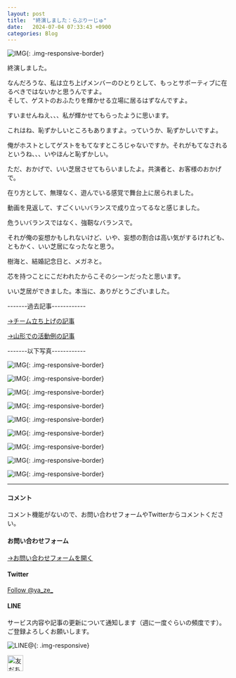 ```yaml
---
layout: post
title:  "終演しました：らぶりーじゅ"
date:   2024-07-04 07:33:43 +0900
categories: Blog
---
```



![IMG]({{site.baseurl}}/img/20240704_01.jpg){: .img-responsive-border}

終演しました。

なんだろうな、私は立ち上げメンバーのひとりとして、もっとサポーティブに在るべきではないかと思うんですよ。  
そして、ゲストのおふたりを輝かせる立場に居るはずなんですよ。

すいませんねえ、、、私が輝かせてもらったように思います。

これはね、恥ずかしいところもありますよ。っていうか、恥ずかしいですよ。

俺がホストとしてゲストをもてなすところじゃないですか。それがもてなされるというね、、、いやほんと恥ずかしい。

ただ、おかげで、いい芝居させてもらいましたよ。共演者と、お客様のおかげで。

在り方として、無理なく、遊んでいる感覚で舞台上に居られました。

動画を見返して、すごくいいバランスで成り立ってるなと感じました。

危ういバランスではなく、強靭なバランスで。

それが俺の妄想かもしれないけど、いや、妄想の割合は高い気がするけれども、ともかく、いい芝居になったなと思う。

樹海と、結婚記念日と、メガネと。

芯を持つことにこだわれたからこそのシーンだったと思います。

いい芝居ができました。本当に、ありがとうございました。


-------過去記事------------


[→チーム立ち上げの記事](https://naoshigenakanoyaze.github.io/blog/2024/02/22/Lovelyge/)

[→山形での活動例の記事](https://naoshigenakanoyaze.github.io/blog/2022/11/15/OneCoinShinjo/)


-------以下写真------------



![IMG]({{site.baseurl}}/img/20240704_02.jpg){: .img-responsive-border}


![IMG]({{site.baseurl}}/img/20240704_03.jpg){: .img-responsive-border}

![IMG]({{site.baseurl}}/img/20240704_04.jpg){: .img-responsive-border}

![IMG]({{site.baseurl}}/img/20240704_05.jpg){: .img-responsive-border}

![IMG]({{site.baseurl}}/img/20240704_06.jpg){: .img-responsive-border}

![IMG]({{site.baseurl}}/img/20240704_07.jpg){: .img-responsive-border}

![IMG]({{site.baseurl}}/img/20240704_08.jpg){: .img-responsive-border}

![IMG]({{site.baseurl}}/img/20240704_09.jpg){: .img-responsive-border}

![IMG]({{site.baseurl}}/img/20240704_99.jpg){: .img-responsive-border}






---
#### コメント
コメント機能がないので、お問い合わせフォームやTwitterからコメントください。

#### お問い合わせフォーム
[→お問い合わせフォームを開く]({{site.baseurl}}/docs/contact/)

#### Twitter

<a href="https://twitter.com/ya_ze_?ref_src=twsrc%5Etfw" class="twitter-follow-button" data-show-count="false">Follow @ya_ze_</a><script async src="https://platform.twitter.com/widgets.js" charset="utf-8"></script>


#### LINE

サービス内容や記事の更新について通知します（週に一度ぐらいの頻度です）。
ご登録よろしくお願いします。

![LINE@]({{site.baseurl}}/img/lineat.png){: .img-responsive}

<a href="https://line.me/R/ti/p/%40tqt3140x"><img height="36" border="0" alt="友だち追加" src="https://scdn.line-apps.com/n/line_add_friends/btn/ja.png"></a>
